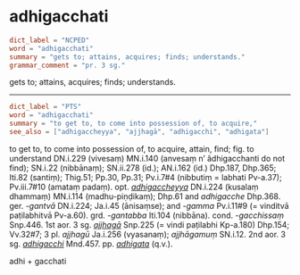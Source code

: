 # adhigacchati

``` toml
dict_label = "NCPED"
word = "adhigacchati"
summary = "gets to; attains, acquires; finds; understands."
grammar_comment = "pr. 3 sg."
```

gets to; attains, acquires; finds; understands.

--------------------

``` toml
dict_label = "PTS"
word = "adhigacchati"
summary = "to get to, to come into possession of, to acquire,"
see_also = ["adhigaccheyya", "ajjhagā", "adhigacchi", "adhigata"]
```

to get to, to come into possession of, to acquire, attain, find; fig. to understand DN.i.229 (vivesaṃ) MN.i.140 (anvesaṃ n’ âdhigacchanti do not find); SN.i.22 (nibbānaṃ); SN.ii.278 (id.); AN.i.162 (id.) Dhp.187, Dhp.365; Iti.82 (santiṃ); Thig.51; Pp.30, Pp.31; Pv.i.7#4 (nibbutiṃ = labhati Pv\-a.37); Pv.iii.7#10 (amataṃ padaṃ). opt. *[adhigaccheyya](adhigaccheyya.md)* DN.i.224 (kusalaṃ dhammaṃ) MN.i.114 (madhu\-piṇḍikaṃ); Dhp.61 and *adhigacche* Dhp.368. ger. *\-gantvā* DN.i.224; Ja.i.45 (ānisaṃse); and *\-gamma* Pv.i.11#9 (= vinditvā paṭilabhitvā Pv\-a.60). grd. *\-gantabba* Iti.104 (nibbāna). cond. *\-gacchissaṃ* Snp.446. 1st aor. 3 sg. *[ajjhagā](ajjhagā.md)* Snp.225 (= vindi paṭilabhi Kp\-a.180) Dhp.154; Vv.32#7; 3 pl. *ajjhagū* Ja.i.256 (vyasanaṃ); *ajjhāgamuṃ* SN.i.12. 2nd aor. 3 sg. *[adhigacchi](adhigacchi.md)* Mnd.457. pp. *[adhigata](adhigata.md)* (q.v.).

adhi \+ gacchati

